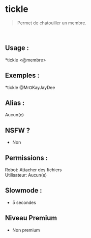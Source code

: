 # tickle

> Permet de chatouiller un membre.

<br>

## Usage :

*tickle <@membre>

## Exemples :

*tickle @Mr¤KayJayDee

## Alias :

Aucun(e)

## NSFW ?

- Non

## Permissions :

Robot: Attacher des fichiers
<br>
Utilisateur: Aucun(e)

## Slowmode :

- 5 secondes

## Niveau Premium

- Non premium